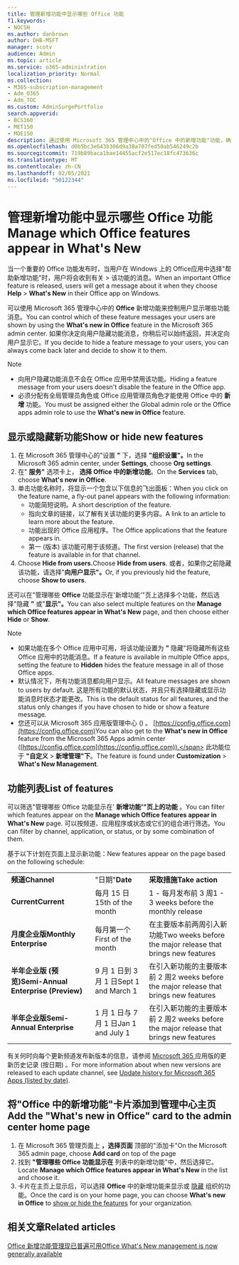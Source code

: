 ```yaml
---
title: 管理新增功能中显示哪些 Office 功能
f1.keywords:
- NOCSH
ms.author: danbrown
author: DHB-MSFT
manager: scotv
audience: Admin
ms.topic: article
ms.service: o365-administration
localization_priority: Normal
ms.collection:
- M365-subscription-management
- Adm_O365
- Adm_TOC
ms.custom: AdminSurgePortfolio
search.appverid:
- BCS160
- MET150
- MOE150
description: 通过使用 Microsoft 365 管理中心中的"Office 中的新增功能"功能，确定当用户在 Windows 上选择帮助 > Office 应用中的新增功能时要显示或隐藏的 Office 功能。
ms.openlocfilehash: d0b5bc3e643b306d9a38a707fed50ab546249c2b
ms.sourcegitcommit: 719b89baca1bae14455acf2e517ec18fc473636c
ms.translationtype: MT
ms.contentlocale: zh-CN
ms.lasthandoff: 02/05/2021
ms.locfileid: "50122344"
---
```

# <a name="manage-which-office-features-appear-in-whats-new"></a><span data-ttu-id="f8d44-103">管理新增功能中显示哪些 Office 功能</span><span class="sxs-lookup"><span data-stu-id="f8d44-103">Manage which Office‎ features appear in What's New</span></span>

<span data-ttu-id="f8d44-104">当一个重要的 Office 功能发布时，当用户在 Windows 上的 Office应用中选择"帮助新增功能"时，用户将会收到有关  >  该功能的消息。</span><span class="sxs-lookup"><span data-stu-id="f8d44-104">When an important ‎Office‎ feature is released, users will get a message about it when they choose **Help** > **What's New** in their ‎‎Office‎‎ app on ‎Windows‎.</span></span>

<span data-ttu-id="f8d44-105">可以使用 Microsoft 365 管理中心中的 **Office** 新增功能来控制用户显示哪些功能消息。</span><span class="sxs-lookup"><span data-stu-id="f8d44-105">You can control which of these feature messages your users are shown by using the **What's new in Office** feature in the Microsoft 365 admin center.</span></span> <span data-ttu-id="f8d44-106">如果你决定向用户隐藏功能消息，你稍后可以始终返回，并决定向用户显示它。</span><span class="sxs-lookup"><span data-stu-id="f8d44-106">If you decide to hide a feature message to your users, you can always come back later and decide to show it to them.</span></span>

> [!NOTE]
> - <span data-ttu-id="f8d44-107">向用户隐藏功能消息不会在 Office 应用中禁用该功能。</span><span class="sxs-lookup"><span data-stu-id="f8d44-107">Hiding a feature message from your users doesn't disable the feature in the Office app.</span></span>
> - <span data-ttu-id="f8d44-108">必须分配有全局管理员角色或 Office 应用管理员角色才能使用 Office 中的 **新增** 功能。</span><span class="sxs-lookup"><span data-stu-id="f8d44-108">You must be assigned either the Global admin role or the Office apps admin role to use the **What's new in Office** feature.</span></span>

## <a name="show-or-hide-new-features"></a><span data-ttu-id="f8d44-109">显示或隐藏新功能</span><span class="sxs-lookup"><span data-stu-id="f8d44-109">Show or hide new features</span></span> 

1. <span data-ttu-id="f8d44-110">在 Microsoft 365 管理中心的"设置 **"** 下，选择 **"组织设置"。**</span><span class="sxs-lookup"><span data-stu-id="f8d44-110">In the Microsoft 365 admin center, under **Settings**, choose **Org settings**.</span></span>
2. <span data-ttu-id="f8d44-111">在" **服务"** 选项卡上， **选择 Office 中的新增功能**。</span><span class="sxs-lookup"><span data-stu-id="f8d44-111">On the **Services** tab, choose **What's new in Office**.</span></span>
3. <span data-ttu-id="f8d44-112">单击功能名称时，将显示一个包含以下信息的飞出面板：</span><span class="sxs-lookup"><span data-stu-id="f8d44-112">When you click on the feature name, a fly-out panel appears with the following information:</span></span>
     - <span data-ttu-id="f8d44-113">功能简短说明。</span><span class="sxs-lookup"><span data-stu-id="f8d44-113">A short description of the feature.</span></span>
     - <span data-ttu-id="f8d44-114">指向文章的链接，以了解有关该功能的更多内容。</span><span class="sxs-lookup"><span data-stu-id="f8d44-114">A link to an article to learn more about the feature.</span></span>
     - <span data-ttu-id="f8d44-115">功能出现的 Office 应用程序。</span><span class="sxs-lookup"><span data-stu-id="f8d44-115">The Office applications that the feature appears in.</span></span>
     - <span data-ttu-id="f8d44-116">第一 (版本) 该功能可用于该频道。</span><span class="sxs-lookup"><span data-stu-id="f8d44-116">The first version (release) that the feature is available in for that channel.</span></span>
4. <span data-ttu-id="f8d44-117">Choose **Hide from users.**</span><span class="sxs-lookup"><span data-stu-id="f8d44-117">Choose **Hide from users**.</span></span> <span data-ttu-id="f8d44-118">或者，如果你之前隐藏该功能，请选择"**向用户显示"。**</span><span class="sxs-lookup"><span data-stu-id="f8d44-118">Or, if you previously hid the feature, choose **Show to users**.</span></span>

<span data-ttu-id="f8d44-119">还可以在"管理哪些 **Office** 功能显示在'新增功能'"页上选择多个功能，然后选择"隐藏 **"** 或"**显示"。**</span><span class="sxs-lookup"><span data-stu-id="f8d44-119">You can also select multiple features on the **Manage which ‎Office‎ features appear in What's New** page, and then choose either **Hide** or **Show**.</span></span>

> [!NOTE]
> - <span data-ttu-id="f8d44-120">如果功能在多个 Office 应用中可用，将该功能设置为 **"** 隐藏"将隐藏所有这些 Office 应用中的功能消息。</span><span class="sxs-lookup"><span data-stu-id="f8d44-120">If a feature is available in multiple Office apps, setting the feature to **Hidden** hides the feature message in all of those Office apps.</span></span>
> - <span data-ttu-id="f8d44-121">默认情况下，所有功能消息都向用户显示。</span><span class="sxs-lookup"><span data-stu-id="f8d44-121">All feature messages are shown to users by default.</span></span> <span data-ttu-id="f8d44-122">这是所有功能的默认状态，并且只有选择隐藏或显示功能消息时状态才能更改。</span><span class="sxs-lookup"><span data-stu-id="f8d44-122">This is the default status for all features, and the status only changes if you have chosen to hide or show a feature message.</span></span>
> - <span data-ttu-id="f8d44-123">您还可以从 Microsoft 365 应用版管理中心 () 。 [https://config.office.com](https://config.office.com)</span><span class="sxs-lookup"><span data-stu-id="f8d44-123">You can also get to the **What's new in Office** feature from the Microsoft 365 Apps admin center ([https://config.office.com](https://config.office.com)).</span></span> <span data-ttu-id="f8d44-124">此功能位于 **"自定义**  >  **新增管理"下**。</span><span class="sxs-lookup"><span data-stu-id="f8d44-124">The feature is found under **Customization** > **What's New Management**.</span></span>

## <a name="list-of-features"></a><span data-ttu-id="f8d44-125">功能列表</span><span class="sxs-lookup"><span data-stu-id="f8d44-125">List of features</span></span>

<span data-ttu-id="f8d44-126">可以筛选"管理哪些 Office 功能显示在' **新增功能'"页上的功能** 。</span><span class="sxs-lookup"><span data-stu-id="f8d44-126">You can filter which features appear on the **Manage which ‎Office‎ features appear in What's New** page.</span></span> <span data-ttu-id="f8d44-127">可以按频道、应用程序或状态或它们的组合进行筛选。</span><span class="sxs-lookup"><span data-stu-id="f8d44-127">You can filter by channel, application, or status, or by some combination of them.</span></span>

<span data-ttu-id="f8d44-128">基于以下计划在页面上显示新功能：</span><span class="sxs-lookup"><span data-stu-id="f8d44-128">New features appear on the page based on the following schedule:</span></span>

||||
|:-----|:-----|:-----|
|<span data-ttu-id="f8d44-129">**频道**</span><span class="sxs-lookup"><span data-stu-id="f8d44-129">**Channel**</span></span> <br/> |<span data-ttu-id="f8d44-130">"日期"</span><span class="sxs-lookup"><span data-stu-id="f8d44-130">**Date**</span></span> <br/> |<span data-ttu-id="f8d44-131">**采取措施**</span><span class="sxs-lookup"><span data-stu-id="f8d44-131">**Take action**</span></span> <br/> |
|<span data-ttu-id="f8d44-132">**Current**</span><span class="sxs-lookup"><span data-stu-id="f8d44-132">**Current**</span></span> <br/> |<span data-ttu-id="f8d44-133">每月 15 日</span><span class="sxs-lookup"><span data-stu-id="f8d44-133">15th of the month</span></span>  <br/> |<span data-ttu-id="f8d44-134">1 - 每月发布前 3 周</span><span class="sxs-lookup"><span data-stu-id="f8d44-134">1 - 3 weeks before the monthly release</span></span> <br/> |
|<span data-ttu-id="f8d44-135">**月度企业版**</span><span class="sxs-lookup"><span data-stu-id="f8d44-135">**Monthly Enterprise**</span></span> <br/> |<span data-ttu-id="f8d44-136">每月第一个</span><span class="sxs-lookup"><span data-stu-id="f8d44-136">First of the month</span></span>  <br/> |<span data-ttu-id="f8d44-137">在主要版本前两周引入新功能</span><span class="sxs-lookup"><span data-stu-id="f8d44-137">Two weeks before the major release that brings new features</span></span> |
|<span data-ttu-id="f8d44-138">**半年企业版 (预览)**</span><span class="sxs-lookup"><span data-stu-id="f8d44-138">**Semi-Annual Enterprise (Preview)**</span></span> <br/> |<span data-ttu-id="f8d44-139">9 月 1 日到 3 月 1 日</span><span class="sxs-lookup"><span data-stu-id="f8d44-139">Sept 1 and March 1</span></span> <br/> | <span data-ttu-id="f8d44-140">在引入新功能的主要版本前 2 周</span><span class="sxs-lookup"><span data-stu-id="f8d44-140">2 weeks before the major release that brings new features</span></span>|
|<span data-ttu-id="f8d44-141">**半年企业版**</span><span class="sxs-lookup"><span data-stu-id="f8d44-141">**Semi-Annual Enterprise**</span></span> <br/> |<span data-ttu-id="f8d44-142">1 月 1 日与 7 月 1 日</span><span class="sxs-lookup"><span data-stu-id="f8d44-142">Jan 1 and July 1</span></span> <br/> | <span data-ttu-id="f8d44-143">在引入新功能的主要版本前 2 周</span><span class="sxs-lookup"><span data-stu-id="f8d44-143">2 weeks before the major release that brings new features</span></span><br/> |

<span data-ttu-id="f8d44-144">有关何时向每个更新频道发布新版本的信息，请参阅 [Microsoft 365 ](https://docs.microsoft.com/officeupdates/update-history-microsoft365-apps-by-date)应用版的更新历史记录 (按日期) 。</span><span class="sxs-lookup"><span data-stu-id="f8d44-144">For more information about when new versions are released to each update channel, see [Update history for Microsoft 365 Apps (listed by date)](https://docs.microsoft.com/officeupdates/update-history-microsoft365-apps-by-date).</span></span>

## <a name="add-the-whats-new-in-office-card-to-the-admin-center-home-page"></a><span data-ttu-id="f8d44-145">将"Office 中的新增功能"卡片添加到管理中心主页</span><span class="sxs-lookup"><span data-stu-id="f8d44-145">Add the "What's new in Office" card to the admin center home page</span></span>

1. <span data-ttu-id="f8d44-146">在 Microsoft 365 管理页面上 **，选择页面** 顶部的"添加卡"</span><span class="sxs-lookup"><span data-stu-id="f8d44-146">On the Microsoft 365 admin page, choose **Add card** on top of the page</span></span>
2. <span data-ttu-id="f8d44-147">找到 **"管理哪些 Office 功能显示在** 列表中的新增功能"中，然后选择它。</span><span class="sxs-lookup"><span data-stu-id="f8d44-147">Locate **Manage which Office features appear in What's New** in the list and choose it.</span></span>
3. <span data-ttu-id="f8d44-148">卡片在主页上显示后，可以选择 **Office** 中的新增功能来显示或 [隐藏](#show-or-hide-new-features) 组织的功能。</span><span class="sxs-lookup"><span data-stu-id="f8d44-148">Once the card is on your home page, you can choose **What's new in Office** to [show or hide the features](#show-or-hide-new-features) for your organization.</span></span>


## <a name="related-articles"></a><span data-ttu-id="f8d44-149">相关文章</span><span class="sxs-lookup"><span data-stu-id="f8d44-149">Related articles</span></span>

[<span data-ttu-id="f8d44-150">Office 新增功能管理现已普遍可用</span><span class="sxs-lookup"><span data-stu-id="f8d44-150">Office What's New management is now generally available</span></span>](https://techcommunity.microsoft.com/t5/microsoft-365-blog/office-what-s-new-management-is-now-generally-available/ba-p/1179954)